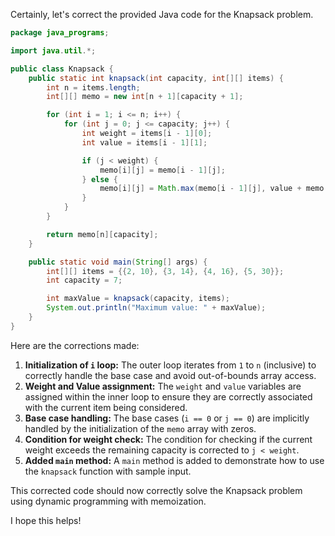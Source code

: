 Certainly, let's correct the provided Java code for the Knapsack problem.

```java
package java_programs;

import java.util.*;

public class Knapsack {
    public static int knapsack(int capacity, int[][] items) {
        int n = items.length;
        int[][] memo = new int[n + 1][capacity + 1];

        for (int i = 1; i <= n; i++) { 
            for (int j = 0; j <= capacity; j++) {
                int weight = items[i - 1][0]; 
                int value = items[i - 1][1];

                if (j < weight) { 
                    memo[i][j] = memo[i - 1][j]; 
                } else {
                    memo[i][j] = Math.max(memo[i - 1][j], value + memo[i - 1][j - weight]); 
                }
            }
        }

        return memo[n][capacity];
    }

    public static void main(String[] args) {
        int[][] items = {{2, 10}, {3, 14}, {4, 16}, {5, 30}}; 
        int capacity = 7;

        int maxValue = knapsack(capacity, items);
        System.out.println("Maximum value: " + maxValue); 
    }
}
```

Here are the corrections made:

1. **Initialization of `i` loop:** The outer loop iterates from `1` to `n` (inclusive) to correctly handle the base case and avoid out-of-bounds array access.
2. **Weight and Value assignment:** The `weight` and `value` variables are assigned within the inner loop to ensure they are correctly associated with the current item being considered.
3. **Base case handling:** The base cases (`i == 0` or `j == 0`) are implicitly handled by the initialization of the `memo` array with zeros.
4. **Condition for weight check:** The condition for checking if the current weight exceeds the remaining capacity is corrected to `j < weight`.
5. **Added `main` method:** A `main` method is added to demonstrate how to use the `knapsack` function with sample input.

This corrected code should now correctly solve the Knapsack problem using dynamic programming with memoization.

I hope this helps!

